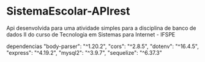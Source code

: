 # SistemaEscolar-APIrest
Api desenvolvida para uma atividade simples para a disciplina de banco de dados II do curso de Tecnologia em Sistemas para Internet - IFSPE


dependencias 
    "body-parser": "^1.20.2",
    "cors": "^2.8.5",
    "dotenv": "^16.4.5",
    "express": "^4.19.2",
    "mysql2": "^3.9.7",
    "sequelize": "^6.37.3"
